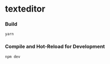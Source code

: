 # texteditor

### Build

```sh
yarn
```

### Compile and Hot-Reload for Development

```sh
npm dev
```
